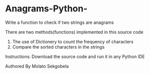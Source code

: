# Anagrams-Python-
Write  a function to check if two strings are anagrams

There are two methods(functions) implemented in this source code
1. The use of Dictionery to count the frequency of characters
2. Compare the sorted characters in the strings


Instructions:
Download the source code and run it in any Python IDE

Authored By
Molato Sekgobela

